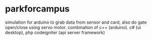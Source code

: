 # parkforcampus
simulation for arduino to grab data from sensor and card, also do gate open/close using servo motor.  combination of c++ (arduino). c# (ui desktop), php codeigniter (api server framework)
